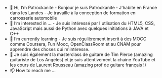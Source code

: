 - 👋 Hi, I’m Patrockanite - Bonjour je suis Patrockanite - J'habite en France dans les Landes - Je travaille à la conception de formation en carrosserie automobile
- 👀 I’m interested in ... - Je suis intéressé par l'utlisation du HTML5, CSS, JavaScript mais aussi de Python avec quelques initiations à JAVA et C++
- 🌱 I’m currently learning - Je suis régulièrement inscrit à des MOCC comme Coursera, Fun Mooc, OpenClassRoom et au CNAM pour apprendre des choses qui m'intéresse.
- 💞️ Je suis également la masterclass de guitare de Tim Pierce (amazing guitariste de Los Angeles) et je suis attentivement la chaine YouTube et les cours de Laurent Rousseau (amazing prof de guitare français !)
- 📫 How to reach me ...

<!---
Patrockanite/Patrockanite is a ✨ special ✨ repository because its `README.md` (this file) appears on your GitHub profile.
You can click the Preview link to take a look at your changes.
--->
